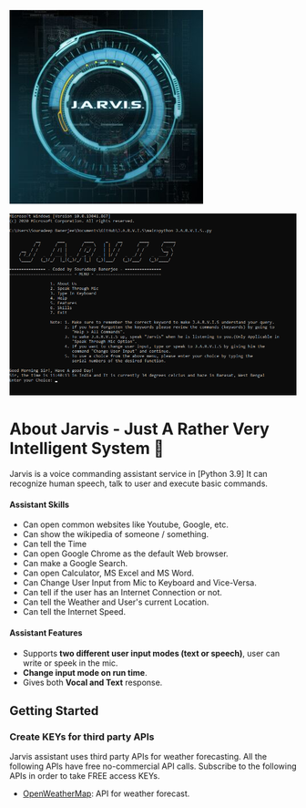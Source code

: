 ![alt text](https://github.com/Souradeep1101/J.A.R.V.I.S/blob/main/png/J.A.R.V.I.S.%20Logo.png)

![alt text](https://github.com/Souradeep1101/J.A.R.V.I.S/blob/main/png/jarvis_terminal.png)

# About Jarvis - Just A Rather Very Intelligent System 🧠
Jarvis is a voice commanding assistant service in [Python 3.9]
It can recognize human speech, talk to user and execute basic commands.

#### Assistant Skills 
*   Can open common websites like Youtube, Google, etc.
*   Can show the wikipedia of someone / something.
*   Can tell the Time
*   Can open Google Chrome as the default Web browser.
*   Can make a Google Search.
*   Can open Calculator, MS Excel and MS Word.
*   Can Change User Input from Mic to Keyboard and Vice-Versa.
*   Can tell if the user has an Internet Connection or not.
*   Can tell the Weather and User's current Location.
*   Can tell the Internet Speed.

#### Assistant Features
*   Supports **two different user input modes (text or speech)**, user can write or speek in the mic.
*   **Change input mode on run time**.
*   Gives both **Vocal and Text** response.

## Getting Started
### Create KEYs for third party APIs
Jarvis assistant uses third party APIs for weather forecasting.
All the following APIs have free no-commercial API calls. Subscribe to the following APIs in order to take FREE access KEYs.
*   [OpenWeatherMap](https://openweathermap.org/appid): API for weather forecast.
 
